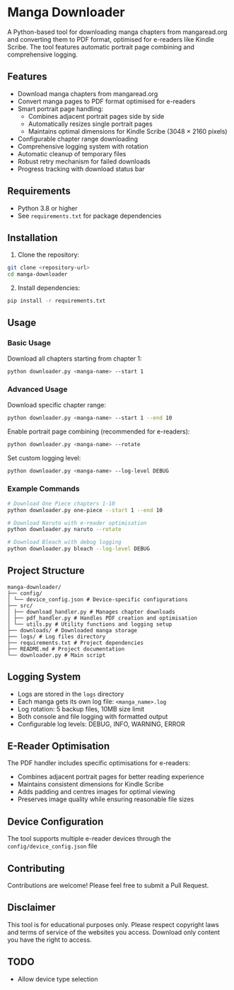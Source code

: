 # Manga Downloader

A Python-based tool for downloading manga chapters from mangaread.org and converting them to PDF format, optimised for e-readers like Kindle Scribe. The tool features automatic portrait page combining and comprehensive logging.

## Features

- Download manga chapters from mangaread.org
- Convert manga pages to PDF format optimised for e-readers
- Smart portrait page handling:
  - Combines adjacent portrait pages side by side
  - Automatically resizes single portrait pages
  - Maintains optimal dimensions for Kindle Scribe (3048 × 2160 pixels)
- Configurable chapter range downloading
- Comprehensive logging system with rotation
- Automatic cleanup of temporary files
- Robust retry mechanism for failed downloads
- Progress tracking with download status bar

## Requirements

- Python 3.8 or higher
- See `requirements.txt` for package dependencies

## Installation

1. Clone the repository:
```bash
git clone <repository-url>
cd manga-downloader
```

2. Install dependencies:
```bash
pip install -r requirements.txt
```

## Usage

### Basic Usage

Download all chapters starting from chapter 1:
```bash
python downloader.py <manga-name> --start 1
```

### Advanced Usage

Download specific chapter range:
```bash
python downloader.py <manga-name> --start 1 --end 10
```

Enable portrait page combining (recommended for e-readers):
```bash
python downloader.py <manga-name> --rotate
```

Set custom logging level:
```bash
python downloader.py <manga-name> --log-level DEBUG
```

### Example Commands

```bash
# Download One Piece chapters 1-10
python downloader.py one-piece --start 1 --end 10

# Download Naruto with e-reader optimisation
python downloader.py naruto --rotate

# Download Bleach with debug logging
python downloader.py bleach --log-level DEBUG
```

## Project Structure

```
manga-downloader/
├── config/
│ └── device_config.json # Device-specific configurations
├── src/
│ ├── download_handler.py # Manages chapter downloads
│ ├── pdf_handler.py # Handles PDF creation and optimisation
│ └── utils.py # Utility functions and logging setup
├── downloads/ # Downloaded manga storage
├── logs/ # Log files directory
├── requirements.txt # Project dependencies
├── README.md # Project documentation
└── downloader.py # Main script
```

## Logging System

- Logs are stored in the `logs` directory
- Each manga gets its own log file: `<manga_name>.log`
- Log rotation: 5 backup files, 10MB size limit
- Both console and file logging with formatted output
- Configurable log levels: DEBUG, INFO, WARNING, ERROR

## E-Reader Optimisation

The PDF handler includes specific optimisations for e-readers:
- Combines adjacent portrait pages for better reading experience
- Maintains consistent dimensions for Kindle Scribe
- Adds padding and centres images for optimal viewing
- Preserves image quality while ensuring reasonable file sizes

## Device Configuration

The tool supports multiple e-reader devices through the `config/device_config.json` file

## Contributing

Contributions are welcome! Please feel free to submit a Pull Request.

## Disclaimer

This tool is for educational purposes only. Please respect copyright laws and terms of service of the websites you access. Download only content you have the right to access.

## TODO

- Allow device type selection